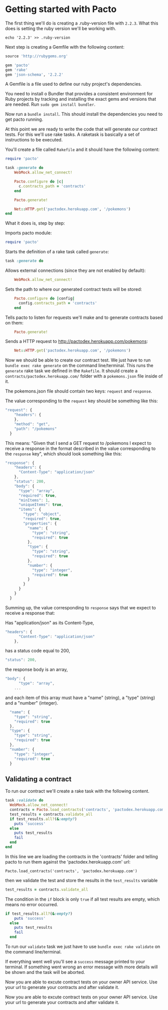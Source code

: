 # Getting started with Pacto

The first thing we'll do is creating a .ruby-version file with `2.2.3`. What this does is setting the ruby version we'll be working with. 

`echo '2.2.3' >> .ruby-version`

Next step is creating a Gemfile with the following content:

```ruby
source 'http://rubygems.org'

gem 'pacto'
gem 'rake'
gem 'json-schema', '2.2.2'

```

A Gemfile is a file used to define our ruby project's dependencies.

You need to install o Bundler that provides a consistent environment for Ruby projects by tracking and installing the exact gems and versions that are needed. Run `sudo gem install bundler`.

Now run a `bundle install`. This should install the dependencies you need to get pacto running.

At this point we are ready to write the code that will generate our contract tests. For this we'll use rake tasks. A raketask is basically a set of instructions to be executed.

You'll create a file called `Rakefile` and it should have the following content:

```ruby
require 'pacto'

task :generate do
    WebMock.allow_net_connect!

    Pacto.configure do |c|
      c.contracts_path = 'contracts'
    end

    Pacto.generate!

    Net::HTTP.get('pactodex.herokuapp.com', '/pokemons')
end
```

What it does is, step by step:

Imports pacto module: 
```ruby
require 'pacto'
``` 

Starts the definition of a rake task called `generate`:
```ruby
task :generate do
```

Allows external connections (since they are not enabled by default):
```ruby
    WebMock.allow_net_connect!
```

Sets the path to where our generated contract tests will be stored:
```ruby
    Pacto.configure do |config|
      config.contracts_path = 'contracts'
    end
```

Tells pacto to listen for requests we'll make and to generate contracts based on them:
```ruby
    Pacto.generate!
```

Sends a HTTP request to http://pactodex.herokuapp.com/pokemons:

```ruby
    Net::HTTP.get('pactodex.herokuapp.com', '/pokemons')
```

Now we should be able to create our contract test. We just have to run `bundle exec rake generate` on the command line/terminal. This runs the `generate` rake task we defined in the `Rakefile`. It should create a `contracts/pactodex.herokuapp.com/` folder with a `pokemons.json` file inside of it.

The pokemons.json file should contain two keys: `request` and `response`.

The value corresponding to the `request` key should be something like this:
```javascript
"request": {
    "headers": {
    },
    "method": "get",
    "path": "/pokemons"
  }
```

This means: "Given that I send a GET request to /pokemons I expect to receive a response in the format described in the value corresponding to the `response` key", which should look something like this:

```javascript
"response": {
    "headers": {
      "Content-Type": "application/json"
    },
    "status": 200,
    "body": {
      "type": "array",
      "required": true,
      "minItems": 1,
      "uniqueItems": true,
      "items": {
        "type": "object",
        "required": true,
        "properties": {
          "name": {
            "type": "string",
            "required": true
          },
          "type": {
            "type": "string",
            "required": true
          },
          "number": {
            "type": "integer",
            "required": true
          }
        }
      }
    }
  }
```

Summing up, the value corresponding to `response` says that we expect to receive a response that:

Has "application/json" as its Content-Type,
```javascript
"headers": {
      "Content-Type": "application/json"
    },
```

has a status code equal to 200,
```javascript
"status": 200,
```

the response body is an array,
```javascript
"body": {
      "type": "array",
    ...
```

and each item of this array must have a "name" (string), a "type" (string) and a "number" (integer).

```javascript
  "name": {
    "type": "string",
    "required": true
  },
  "type": {
    "type": "string",
    "required": true
  },
  "number": {
    "type": "integer",
    "required": true
  }
```

## Validating a contract

To run our contract we'll create a rake task with the following content.

```ruby
task :validate do
  WebMock.allow_net_connect!
  contracts = Pacto.load_contracts('contracts', 'pactodex.herokuapp.com')
  test_results = contracts.validate_all
  if test_results.all?(&:empty?)
    puts 'success'
  else
    puts test_results
    fail
  end
end
```

In this line we are loading the contracts in the 'contracts' folder and telling pacto to run them against the 'pactodex.herokuapp.com' url:

`Pacto.load_contracts('contracts', 'pactodex.herokuapp.com')`

then we validate the test and store the results in the `test_results` variable
```ruby
test_results = contracts.validate_all
```

The condition in the `if` block is only `true` if all test results are empty, which means no error occurred.


```ruby
if test_results.all?(&:empty?)
    puts 'success'
  else
    puts test_results
    fail
  end
```

To run our `validate` task we just have to use `bundle exec rake validate` on the command line/terminal.

If everything went well you'll see a `success` message printed to your terminal. If something went wrong an error message with more details will be shown and the task will be aborted.

Now you are able to excute contract tests on your owner API service. Use your url to generate your contracts and after validate it.

Now you are able to excute contract tests on your owner API service. Use your url to generate your contracts and after validate it.

